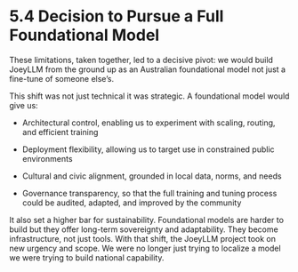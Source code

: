 # 5.4 Decision to Pursue a Full Foundational Model

These limitations, taken together, led to a decisive pivot: we would build JoeyLLM from the ground up as an Australian foundational model not just a fine-tune of someone else’s.

This shift was not just technical it was strategic. A foundational model would give us:

* Architectural control, enabling us to experiment with scaling, routing, and efficient training

* Deployment flexibility, allowing us to target use in constrained public environments
* Cultural and civic alignment, grounded in local data, norms, and needs
* Governance transparency, so that the full training and tuning process could be audited, adapted, and improved by the community

It also set a higher bar for sustainability. Foundational models are harder to build but they offer long-term sovereignty and adaptability. They become infrastructure, not just tools.
With that shift, the JoeyLLM project took on new urgency and scope. We were no longer just trying to localize a model we were trying to build national capability.
